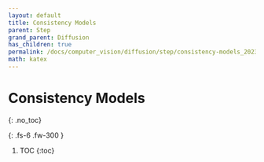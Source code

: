 ```yaml
---
layout: default
title: Consistency Models
parent: Step
grand_parent: Diffusion
has_children: true
permalink: /docs/computer_vision/diffusion/step/consistency-models_2023_12_11
math: katex
---
```


# Consistency Models
{: .no_toc}

<!-- [Pseudo Numerical Methods for Diffusion Models on Manifolds](https://arxiv.org/abs/2202.09778) -->
{: .fs-6 .fw-300 }

1. TOC
{:toc}

